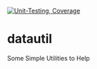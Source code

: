 [![Unit-Testing, Coverage](https://github.com/btr1975/datautil/actions/workflows/test-coverage.yml/badge.svg)](https://github.com/btr1975/datautil/actions/workflows/test-coverage.yml)

# datautil
Some Simple Utilities to Help
